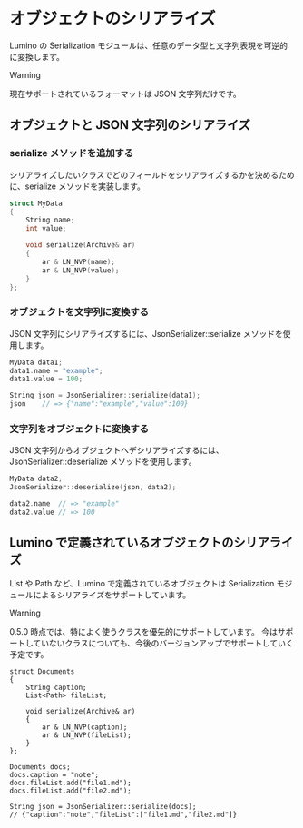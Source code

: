オブジェクトのシリアライズ
====================

Lumino の Serialization モジュールは、任意のデータ型と文字列表現を可逆的に変換します。

> [!WARNING]
> 現在サポートされているフォーマットは JSON 文字列だけです。


オブジェクトと JSON 文字列のシリアライズ
--------------------

### serialize メソッドを追加する
シリアライズしたいクラスでどのフィールドをシリアライズするかを決めるために、serialize メソッドを実装します。

```cpp
struct MyData
{
    String name;
    int value;

    void serialize(Archive& ar)
    {
        ar & LN_NVP(name);
        ar & LN_NVP(value);
    }
};
```

### オブジェクトを文字列に変換する
JSON 文字列にシリアライズするには、JsonSerializer::serialize メソッドを使用します。

```cpp
MyData data1;
data1.name = "example";
data1.value = 100;

String json = JsonSerializer::serialize(data1);
json    // => {"name":"example","value":100}
```

### 文字列をオブジェクトに変換する
JSON 文字列からオブジェクトへデシリアライズするには、JsonSerializer::deserialize メソッドを使用します。

```cpp
MyData data2;
JsonSerializer::deserialize(json, data2);

data2.name  // => "example"
data2.value // => 100
```

Lumino で定義されているオブジェクトのシリアライズ
--------------------
List や Path など、Lumino で定義されているオブジェクトは Serialization モジュールによるシリアライズをサポートしています。

> [!WARNING]
> 0.5.0 時点では、特によく使うクラスを優先的にサポートしています。
> 今はサポートしていないクラスについても、今後のバージョンアップでサポートしていく予定です。

```
struct Documents
{
    String caption;
    List<Path> fileList;

    void serialize(Archive& ar)
    {
        ar & LN_NVP(caption);
        ar & LN_NVP(fileList);
    }
};

Documents docs;
docs.caption = "note";
docs.fileList.add("file1.md");
docs.fileList.add("file2.md");

String json = JsonSerializer::serialize(docs);
// {"caption":"note","fileList":["file1.md","file2.md"]}
```



